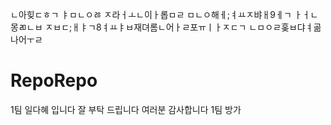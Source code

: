 ㄴ아힞ㄷㅎㄱ ㅑㅁㄴㅇㅀ
ㅈ라ㅓㅗㄴ이ㅏ롭ㅁㄹ
ㅁㄴㅇ해ㅔ;ㅕㅛㅈ뱌ㅐ9ㅔㄱ ㅏㅓㄴ몽ㄻㄴㅂ
ㅈㅂㄷ;ㅐㅑㄱ8ㅕㅛㅑㅂ재뎌롬ㄴ어ㅏㄹ포ㅠㅣㅏㅈㄷㄱ
ㄴㅁㅇㄹ홎ㅂ댜ㅕ곪나어ㅜㄹ
# RepoRepo
1팀 일다혜 입니다 잘 부탁 드립니다 여러분 감사합니다
1팀
방가
